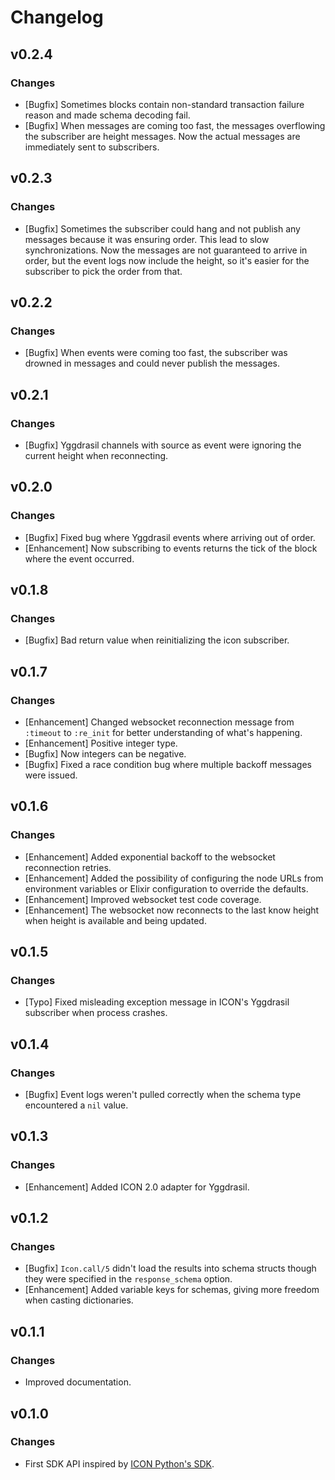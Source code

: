 # Changelog

## v0.2.4

### Changes

  * [Bugfix] Sometimes blocks contain non-standard transaction failure reason
    and made schema decoding fail.
  * [Bugfix] When messages are coming too fast, the messages overflowing the
    subscriber are height messages. Now the actual messages are immediately
    sent to subscribers.

## v0.2.3

### Changes

  * [Bugfix] Sometimes the subscriber could hang and not publish any messages
    because it was ensuring order. This lead to slow synchronizations. Now the
    messages are not guaranteed to arrive in order, but the event logs now
    include the height, so it's easier for the subscriber to pick the order
    from that.

## v0.2.2

### Changes

  * [Bugfix] When events were coming too fast, the subscriber was drowned in
    messages and could never publish the messages.

## v0.2.1

### Changes

  * [Bugfix] Yggdrasil channels with source as event were ignoring the current
    height when reconnecting.

## v0.2.0

### Changes

  * [Bugfix] Fixed bug where Yggdrasil events where arriving out of order.
  * [Enhancement] Now subscribing to events returns the tick of the block where
    the event occurred.

## v0.1.8

### Changes

  * [Bugfix] Bad return value when reinitializing the icon subscriber.

## v0.1.7

### Changes

  * [Enhancement] Changed websocket reconnection message from `:timeout` to
    `:re_init` for better understanding of what's happening.
  * [Enhancement] Positive integer type.
  * [Bugfix] Now integers can be negative.
  * [Bugfix] Fixed a race condition bug where multiple backoff messages were
    issued.

## v0.1.6

### Changes

  * [Enhancement] Added exponential backoff to the websocket reconnection
    retries.
  * [Enhancement] Added the possibility of configuring the node URLs from
    environment variables or Elixir configuration to override the defaults.
  * [Enhancement] Improved websocket test code coverage.
  * [Enhancement] The websocket now reconnects to the last know height when
    height is available and being updated.

## v0.1.5

### Changes

  * [Typo] Fixed misleading exception message in ICON's Yggdrasil subscriber
    when process crashes.

## v0.1.4

### Changes

  * [Bugfix] Event logs weren't pulled correctly when the schema type
    encountered a `nil` value.

## v0.1.3

### Changes

  * [Enhancement] Added ICON 2.0 adapter for Yggdrasil.

## v0.1.2

### Changes

  * [Bugfix] `Icon.call/5` didn't load the results into schema structs though they were
    specified in the `response_schema` option.
  * [Enhancement] Added variable keys for schemas, giving more freedom when
    casting dictionaries.

## v0.1.1

### Changes

  * Improved documentation.

## v0.1.0

### Changes

  * First SDK API inspired by [ICON Python's SDK](https://github.com/icon-project/icon-sdk-python).
